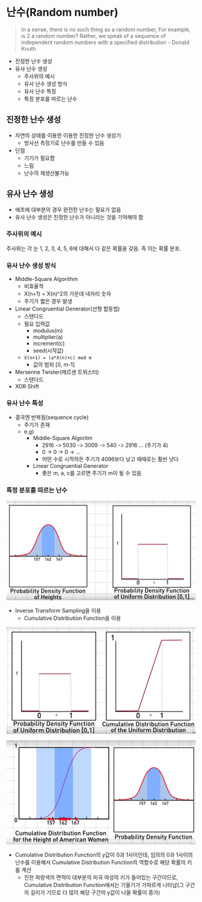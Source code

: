 # 난수(Random number)

> In a sense, there is no such thing as a random number, For example, is 2 a random number? Rather, we speak of a sequence of independent random numbers with a specified distribution - Donald Knuth

- 진정한 난수 생성
- 유사 난수 생성
  - 주사위의 예시
  - 유사 난수 생성 방식
  - 유사 난수 특징
  - 특정 분포를 따르는 난수

## 진정한 난수 생성

- 자연의 상태를 이용한 이용한 진정한 난수 생성기
  - 방사선 측정기로 난수를 만들 수 있음
- 단점
  - 기기가 필요함
  - 느림
  - 난수의 재생산불가능

## 유사 난수 생성

- 애초에 대부분의 경우 완전한 난수는 필요가 없음
- 유사 난수 생성은 진정한 난수가 아니라는 것을 기억해야 함

### 주사위의 예시

주사위는 각 눈 1, 2, 3, 4, 5, 6에 대해서 다 같은 확률을 갖음. 즉 이는 확률 분포.

### 유사 난수 생성 방식

- Middle-Square Algorithm
  - 비효율적
  - X(n+1) = X(n)^2의 가운데 네자리 숫자
  - 주기가 짧은 경우 발생
- Linear Congruential Generator(선형 합동법)
  - 스탠다드
  - 필요 입력값
    - modulus(m)
    - multiplier(a)
    - increment(c)
    - seed(시작값)
  - `X(n+1) = (a*X(n)+c) mod m`
    - 값의 범위 [0, m-1]
- Mersenne Twister(메르센 트위스터)
  - 스탠다드
- XOR Shift

### 유사 난수 특성

- 결국엔 반복됨(sequence cycle)
  - 주기가 존재
  - e.g)
    - Middle-Square Algoritm
      - 2916 -> 5030 -> 3009 -> 540 -> 2916 ... (주기가 4)
      - 0 -> 0 -> 0 -> ...
      - 어떤 수로 시작하든 주기가 4096보다 낮고 때때로는 훨씬 낫다
    - Linear Congruential Generator
      - 좋은 m, a, c를 고르면 주기가 m이 될 수 있음

### 특정 분포를 따르는 난수

![](./images/random_number_example1.png)

- Inverse Transform Sampling을 이용
  - Cumulative Distribution Function을 이용

![](./images/random_number_example2.png)

![](./images/random_number_example3.png)

- Cumulative Distribution Function의 y값이 0과 1사이인데, 임의의 0과 1사이의 난수를 이용해서 Cumulative Distribution Function의 역함수로 해당 확률의 키를 계산
  - 진한 파랑색의 면적이 대부분의 미국 여성의 키가 들어있는 구간이므로, Cumulative Distribution Function에서는 기울기가 가파르게 나타남(그 구간의 길이가 기므로 더 많이 해당 구간의 y값이 나올 확률이 증가)
